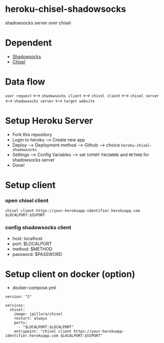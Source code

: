 # heroku-chisel-shadowsocks

shadowsocks server over chisel

# Dependent

* [Shadowsocks](https://github.com/shadowsocks/shadowsocks/tree/master)
* [Chisel](https://github.com/jpillora/chisel)

# Data flow

`user request` <--> `shadowsocks client` <--> `chisel client` <--> `chisel server` <--> `shadowsocks server` <--> `target website`

# Setup Heroku Server

* Fork this repository
* Login to heroku --> Create new app
* Deploy --> Deployment method --> Github --> choice `heroku-chisel-shadowsocks `
* Settings --> Config Variables --> set `SSPORT` `PASSWORD` and `METHOD` for shadowsocks server
* Done!

# Setup client

### open chisel client

```shell
chisel client https://your-herokuapp-identifier.herokuapp.com $LOCALPORT:$SSPORT
```
### config shadowsocks client

* host: localhost
* port: $LOCALPORT
* method: $METHOD
* password: $PASSWORD


# Setup client on docker (option)

* docker-compose.yml

```
version: "2"

services:
  chisel:
    image: jpillora/chisel
    restart: always
    ports:
      - "$LOCALPORT:$LOCALPORT"
    entrypoint: "chisel client https://your-herokuapp-identifier.herokuapp.com $LOCALPORT:$SSPORT"
```